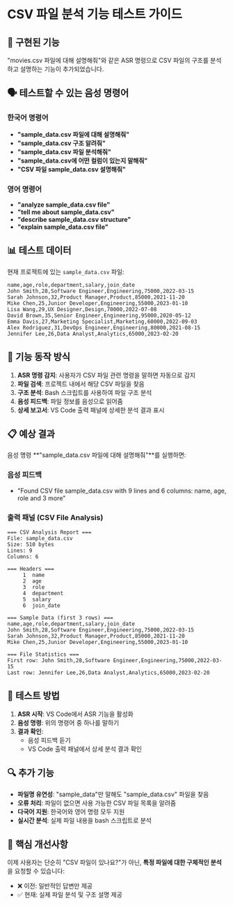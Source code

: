 # CSV 파일 분석 기능 테스트 가이드

## 🎯 구현된 기능

"movies.csv 파일에 대해 설명해줘"와 같은 ASR 명령으로 CSV 파일의 구조를 분석하고 설명하는 기능이 추가되었습니다.

## 🗣️ 테스트할 수 있는 음성 명령어

### 한국어 명령어
- **"sample_data.csv 파일에 대해 설명해줘"**
- **"sample_data.csv 구조 알려줘"**
- **"sample_data.csv 파일 분석해줘"**
- **"sample_data.csv에 어떤 컬럼이 있는지 말해줘"**
- **"CSV 파일 sample_data.csv 설명해줘"**

### 영어 명령어
- **"analyze sample_data.csv file"**
- **"tell me about sample_data.csv"**
- **"describe sample_data.csv structure"**
- **"explain sample_data.csv file"**

## 📊 테스트 데이터

현재 프로젝트에 있는 `sample_data.csv` 파일:
```csv
name,age,role,department,salary,join_date
John Smith,28,Software Engineer,Engineering,75000,2022-03-15
Sarah Johnson,32,Product Manager,Product,85000,2021-11-20
Mike Chen,25,Junior Developer,Engineering,55000,2023-01-10
Lisa Wang,29,UX Designer,Design,70000,2022-07-08
David Brown,35,Senior Engineer,Engineering,95000,2020-05-12
Emma Davis,27,Marketing Specialist,Marketing,60000,2022-09-03
Alex Rodriguez,31,DevOps Engineer,Engineering,80000,2021-08-15
Jennifer Lee,26,Data Analyst,Analytics,65000,2023-02-20
```

## 🔧 기능 동작 방식

1. **ASR 명령 감지**: 사용자가 CSV 파일 관련 명령을 말하면 자동으로 감지
2. **파일 검색**: 프로젝트 내에서 해당 CSV 파일을 찾음
3. **구조 분석**: Bash 스크립트를 사용하여 파일 구조 분석
4. **음성 피드백**: 파일 정보를 음성으로 읽어줌
5. **상세 보고서**: VS Code 출력 패널에 상세한 분석 결과 표시

## 📋 예상 결과

음성 명령 **"sample_data.csv 파일에 대해 설명해줘"**를 실행하면:

### 음성 피드백
- "Found CSV file sample_data.csv with 9 lines and 6 columns: name, age, role and 3 more"

### 출력 패널 (CSV File Analysis)
```
=== CSV Analysis Report ===
File: sample_data.csv
Size: 510 bytes
Lines: 9
Columns: 6

=== Headers ===
     1	name
     2	age
     3	role
     4	department
     5	salary
     6	join_date

=== Sample Data (first 3 rows) ===
name,age,role,department,salary,join_date
John Smith,28,Software Engineer,Engineering,75000,2022-03-15
Sarah Johnson,32,Product Manager,Product,85000,2021-11-20
Mike Chen,25,Junior Developer,Engineering,55000,2023-01-10

=== File Statistics ===
First row: John Smith,28,Software Engineer,Engineering,75000,2022-03-15
Last row: Jennifer Lee,26,Data Analyst,Analytics,65000,2023-02-20
```

## 🚀 테스트 방법

1. **ASR 시작**: VS Code에서 ASR 기능을 활성화
2. **음성 명령**: 위의 명령어 중 하나를 말하기
3. **결과 확인**: 
   - 음성 피드백 듣기
   - VS Code 출력 패널에서 상세 분석 결과 확인

## 🔍 추가 기능

- **파일명 유연성**: "sample_data"만 말해도 "sample_data.csv" 파일을 찾음
- **오류 처리**: 파일이 없으면 사용 가능한 CSV 파일 목록을 알려줌
- **다국어 지원**: 한국어와 영어 명령 모두 지원
- **실시간 분석**: 실제 파일 내용을 bash 스크립트로 분석

## 🎯 핵심 개선사항

이제 사용자는 단순히 "CSV 파일이 있나요?"가 아닌, **특정 파일에 대한 구체적인 분석**을 요청할 수 있습니다:

- ❌ 이전: 일반적인 답변만 제공
- ✅ 현재: 실제 파일 분석 및 구조 설명 제공
